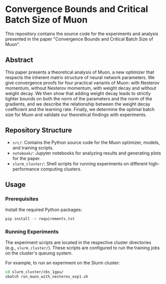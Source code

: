 # Convergence Bounds and Critical Batch Size of Muon

This repository contains the source code for the experiments and analysis presented in the paper "Convergence Bounds and Critical Batch Size of Muon".

## Abstract

This paper presents a theoretical analysis of Muon, a new optimizer that respects the inherent matrix structure of neural network parameters. We give convergence proofs for four practical variants of Muon: with Nesterov momentum, without Nesterov momentum, with weight decay and without weight decay. We then show that adding weight decay leads to strictly tighter bounds on both the norm of the parameters and the norm of the gradients, and we describe the relationship between the weight decay coefficient and the learning rate. Finally, we determine the optimal batch size for Muon and validate our theoretical findings with experiments.

## Repository Structure

- `src/`: Contains the Python source code for the Muon optimizer, models, and training scripts.
- `notebook/`: Jupyter notebooks for analyzing results and generating plots for the paper.
- `slurm_cluster/`: Shell scripts for running experiments on different high-performance computing clusters.

## Usage

### Prerequisites
Install the required Python packages:
```bash
pip install -r requirements.txt
```

### Running Experiments
The experiment scripts are located in the respective cluster directories (e.g., `slurm_cluster/`). These scripts are configured to run the training jobs on the cluster's queuing system.

For example, to run an experiment on the Slurm cluster:
```bash
cd slurm_cluster/cbs_1gpu/
sbatch run_muon_with_nesterov_exp1.sh
```

